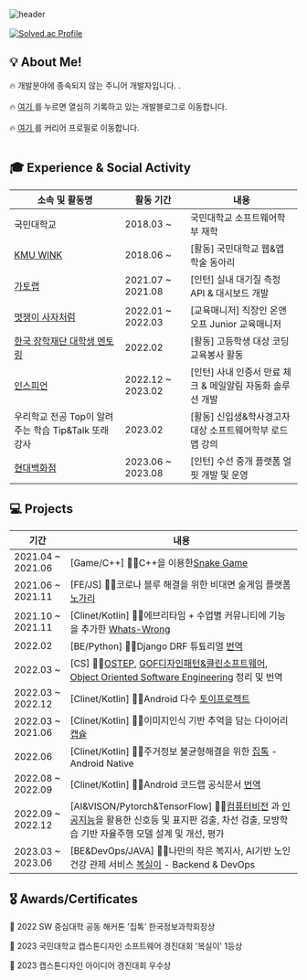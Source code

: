 

![header](https://capsule-render.vercel.app/api?type=waving&color=202632&fontColor=0064FF&text=반갑습니다!&height=150&fontSize=60&desc=ho-jun99%20Github%20&descAlignY=75&descAlign=60)
<br></br>
[![Solved.ac Profile](http://mazassumnida.wtf/api/v2/generate_badge?boj=hjk6322)](https://solved.ac/hjk6322/)
<h2>💡 About Me!  </h2>

<h> 🔥 개발분야에 종속되지 않는 주니어 개발자입니다. </b>.  <br></br></h>
<h> 🔥 <a href="https://devforyou.tistory.com/">여기 </a>를 누르면 열심히 기록하고 있는 개발블로그로 이동합니다</b>.  <br></br></h>
<h> 🔥 <a href="https://career.programmers.co.kr/pr/hjk6322_1360">여기 </a>를 커리어 프로필로 이동합니다</b>.  <br></br></h>
 
<h2>🎓 Experience & Social Activity</h2>

|소속 및 활동명|활동 기간|내용|
|---|---|---|
|국민대학교| 2018.03 ~  | 국민대학교 소프트웨어학부 재학 |
|<a href="https://wink.kookmin.ac.kr/">KMU WINK</a>| 2018.06 ~ |[활동] 국민대학교 웹&앱 학술 동아리 |
|<a href="https://www.gatolab.com/">가토랩</a>| 2021.07 ~ 2021.08| [인턴] 실내 대기질 측정 API & 대시보드 개발 |
|<a href="https://www.likelion.net/">멋쟁이 사자처럼</a>| 2022.01 ~ 2022.03|[교육매니저] 직장인 온앤오프 Junior 교육매니저 |
|<a href="https://devforyou.tistory.com/189?category=584188">한국 장학재단 대학생 멘토링</a>| 2022.02 |[활동] 고등학생 대상 코딩 교육봉사 활동 |
|<a href="http://www.inspien.co.kr/">인스피언</a>| 2022.12 ~ 2023.02|[인턴] 사내 인증서 만료 체크 & 메일알림 자동화 솔루션 개발 |
|우리학교 전공 Top이 알려주는 학습 Tip&Talk 또래강사| 2023.02 |[활동] 신입생&학사경고자 대상 소프트웨어학부 로드맵 강의|
|<a href="https://www.ehyundai.com/">현대백화점</a>| 2023.06 ~ 2023.08|[인턴] 수선 중개 플랫폼 얼핏 개발 및 운영 |


<h2>💻 Projects</h3>

| 기간 | 내용 |
| --- | --- |
| 2021.04 ~ 2021.06|[Game/C++] 👨‍💻C++을 이용한<a href="https://github.com/ho-jun99/SnakeGame">Snake Game</a> |
| 2021.06 ~ 2021.11|[FE/JS] 👨‍💻코로나 블루 해결을 위한 비대면 술게임 플랫폼 <a href="https://github.com/ho-jun99/nogari">노가리</a>|
| 2021.10 ~ 2021.11|[Clinet/Kotlin] 👨‍💻에브리타임 + 수업별 커뮤니티에 기능을 추가한 <a href="https://github.com/ho-jun99/WhatsWrong"> Whats-Wrong</a>|
| 2022.02 |[BE/Python] 👨‍💻Django DRF 튜툐리얼  <a href="https://devforyou.tistory.com/category/%E2%80%A2%20%EA%B0%9C%EB%B0%9C/Django?page=2">번역</a>|
| 2022.03 ~ |[CS] 👨‍💻<a href="https://devforyou.tistory.com/category/%E2%80%A2Compter%20Science/Operating%20System">OSTEP</a>, <a href="https://devforyou.tistory.com/category/%E2%80%A2%20%EB%8F%85%EC%84%9C/Design%20Pattern">GOF디자인패턴&클린소프트웨어</a>, <a href="https://devforyou.tistory.com/category/%E2%80%A2%20%EB%8F%85%EC%84%9C/Object%20Oriented%20Software%20Engineering">Object Oriented Software Engineering</a> 정리 및 번역|
| 2022.03 ~ 2022.12|[Clinet/Kotlin] 👨‍💻Android 다수   <a href="https://devforyou.tistory.com/category/%E2%80%A2App/%EC%95%88%EB%93%9C%EB%A1%9C%EC%9D%B4%EB%93%9C%20with%20Kotlin?page=2">토이프로젝트</a> |
| 2022.03 ~ 2021.06|[Clinet/Kotlin] 👨‍💻이미지인식 기반 추억을 담는 다이어리 <a href="https://devforyou.tistory.com/191?category=584188">캡슐</a>|
| 2022.06|[Clinet/Kotlin] 👨‍💻주거정보 불균형해결을 위한 <a href="https://devforyou.tistory.com/192?category=584188">집톡</a> - Android Native|
| 2022.08 ~ 2022.09|[Clinet/Kotlin] 👨‍💻Android 코드랩 공식문서 <a href="https://devforyou.tistory.com/category/%E2%80%A2App/%EC%95%88%EB%93%9C%EB%A1%9C%EC%9D%B4%EB%93%9C%20with%20Kotlin?page=1">번역</a> |
| 2022.09 ~ 2022.12|[AI&VISON/Pytorch&TensorFlow] 👨‍💻<a href="https://devforyou.tistory.com/category/%E2%80%A2Compter%20Science/Computer%20Vision">컴퓨터비전</a> 과 <a href="https://devforyou.tistory.com/category/%E2%80%A2Compter%20Science/Artificial%20Intelligence">인공지능</a>을 활용한 신호등 및 표지판 검출, 차선 검출, 모방학습 기반 자율주행 모델 설계 및 개선, 평가|
| 2023.03 ~ 2023.06|[BE&DevOps/JAVA] 👨‍💻나만의 작은 복지사, AI기반 노인 건강 관제 서비스 <a href="https://kookmin-sw.github.io/capstone-2023-11/">복실이</a> - Backend & DevOps |




<h2>🎖️ Awards/Certificates</h2>

<d>🥇 2022 SW 중심대학 공동 해커톤 '집톡’ 한국정보과학회장상</d><br/>

<d>🥇 2023 국민대학교 캡스톤디자인 소프트웨어 경진대회 '복실이' 1등상 </d> <br/>

<d>🥇 2023 캡스톤디자인 아이디어 경진대회 우수상</d><br/>

<d></d> <br/>
